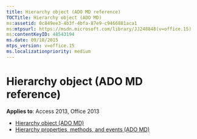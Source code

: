```yaml
---
title: Hierarchy object (ADO MD reference)
TOCTitle: Hierarchy object (ADO MD)
ms:assetid: 0c849ee3-4b3f-4bfa-87e9-c9466881aca1
ms:mtpsurl: https://msdn.microsoft.com/library/JJ248848(v=office.15)
ms:contentKeyID: 48543194
ms.date: 09/18/2015
mtps_version: v=office.15
ms.localizationpriority: medium
---
```


# Hierarchy object (ADO MD reference)

**Applies to**: Access 2013, Office 2013

- [Hierarchy object (ADO MD)](hierarchy-object-ado-md.md)
- [Hierarchy properties, methods, and events (ADO MD)](hierarchy-properties-methods-and-events-ado-md.md)

